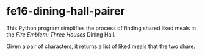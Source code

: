 # fe16-dining-hall-pairer

This Python program simplifies the process of finding shared liked meals in the *Fire Emblem: Three Houses* Dining Hall.

Given a pair of characters, it returns a list of liked meals that the two share.